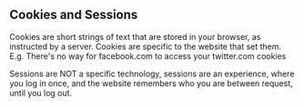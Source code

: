 ## Cookies and Sessions

Cookies are short strings of text that are stored in your browser, as instructed by a server.
Cookies are specific to the website that set them. E.g. There's no way for facebook.com to access your twitter.com cookies

Sessions are NOT a specific technology, sessions are an experience, where you log in once, and the website remembers who you are between request, until you log out.